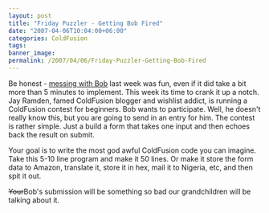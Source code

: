 ```yaml
---
layout: post
title: "Friday Puzzler - Getting Bob Fired"
date: "2007-04-06T10:04:00+06:00"
categories: ColdFusion 
tags: 
banner_image: 
permalink: /2007/04/06/Friday-Puzzler-Getting-Bob-Fired
---
```


Be honest - <a href="http://ray.camdenfamily.com/index.cfm/2007/3/30/Friday-Puzzler--Getting-even-with-Bob">messing with Bob</a> last week was fun, even if it did take a bit more than 5 minutes to implement. This week its time to crank it up a notch. Jay Ramden, famed ColdFusion blogger and wishlist addict, is running a ColdFusion contest for beginners. Bob wants to participate. Well, he doesn't really know this, but you are going to send in an entry for him. The contest is rather simple. Just a build a form that takes one input and then echoes back the result on submit. 

Your goal is to write the most god awful ColdFusion code you can imagine. Take this 5-10 line program and make it 50 lines. Or make it store the form data to Amazon, translate it, store it in hex, mail it to Nigeria, etc, and then spit it out. 

<strike>Your</strike>Bob's submission will be something so bad our grandchildren will be talking about it.